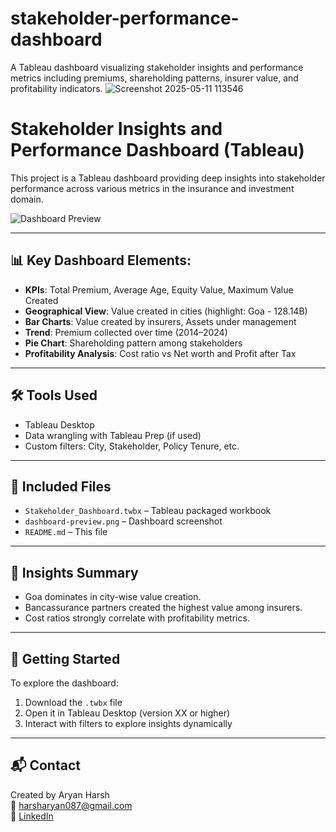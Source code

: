 # stakeholder-performance-dashboard
A Tableau dashboard visualizing stakeholder insights and performance metrics including premiums, shareholding patterns, insurer value, and profitability indicators.
![Screenshot 2025-05-11 113546](https://github.com/user-attachments/assets/daad7ece-1dc6-4315-a2f3-fb4d0ac98621)
# Stakeholder Insights and Performance Dashboard (Tableau)

This project is a Tableau dashboard providing deep insights into stakeholder performance across various metrics in the insurance and investment domain.

![Dashboard Preview](dashboard-preview.png)

---

## 📊 Key Dashboard Elements:
- **KPIs**: Total Premium, Average Age, Equity Value, Maximum Value Created
- **Geographical View**: Value created in cities (highlight: Goa - 128.14B)
- **Bar Charts**: Value created by insurers, Assets under management
- **Trend**: Premium collected over time (2014–2024)
- **Pie Chart**: Shareholding pattern among stakeholders
- **Profitability Analysis**: Cost ratio vs Net worth and Profit after Tax

---

## 🛠 Tools Used
- Tableau Desktop
- Data wrangling with Tableau Prep (if used)
- Custom filters: City, Stakeholder, Policy Tenure, etc.

---

## 📁 Included Files
- `Stakeholder_Dashboard.twbx` – Tableau packaged workbook
- `dashboard-preview.png` – Dashboard screenshot
- `README.md` – This file

---

## 📌 Insights Summary
- Goa dominates in city-wise value creation.
- Bancassurance partners created the highest value among insurers.
- Cost ratios strongly correlate with profitability metrics.

---

## 🚀 Getting Started
To explore the dashboard:
1. Download the `.twbx` file
2. Open it in Tableau Desktop (version XX or higher)
3. Interact with filters to explore insights dynamically

---

## 📬 Contact
Created by Aryan Harsh  
📧 harsharyan087@gmail.com  
🔗 [LinkedIn](https://www.linkedin.com/in/aryan-harsh)
